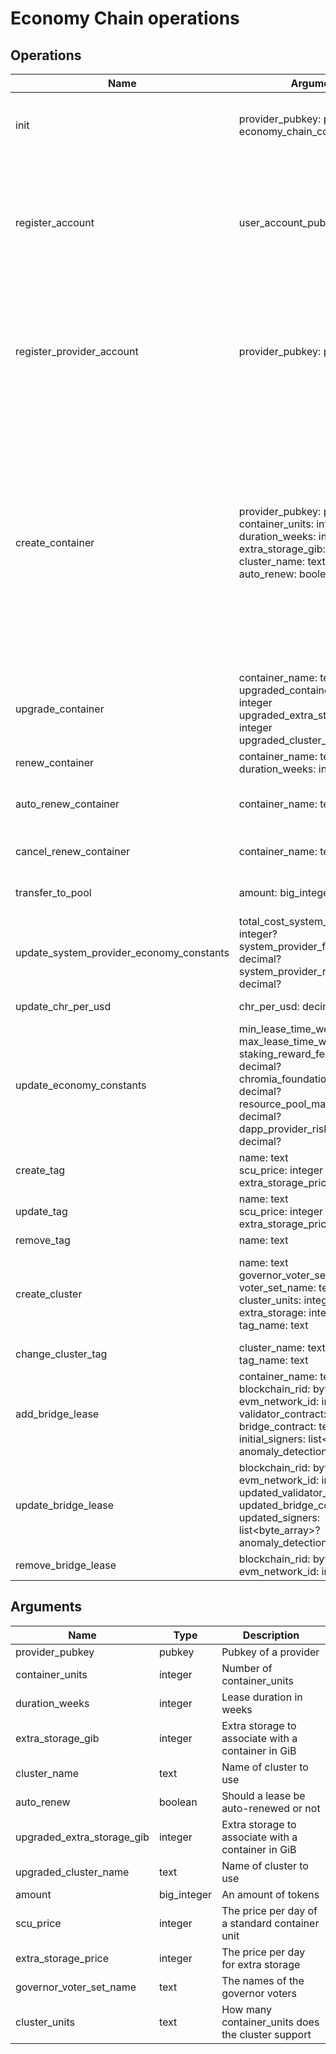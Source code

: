 # Economy Chain operations

## Operations

| Name                                     | Arguments                                                                                                                                                                                                                          | Description                                                                                                                                                                                                                                              |
|------------------------------------------|------------------------------------------------------------------------------------------------------------------------------------------------------------------------------------------------------------------------------------|----------------------------------------------------------------------------------------------------------------------------------------------------------------------------------------------------------------------------------------------------------| 
| init                                     | provider_pubkey: pubkey<br>economy_chain_config                                                                                                                                                                                    | Initialize the economy chain using the provided configuration.                                                                                                                                                                                           |
| register_account                         | user_account_pubkey: pubkey                                                                                                                                                                                                        | Will create a new FT4 account associated with the user. If the user already have an account the operation will fail.                                                                                                                                     |
| register_provider_account                | provider_pubkey: pubkey                                                                                                                                                                                                            | Will create a new FT4 account associated with the provider. If the provider already have an account the operation will fail.                                                                                                                             |
| create_container                         | provider_pubkey: pubkey<br>container_units: integer<br>duration_weeks: integer<br>extra_storage_gib: integer<br>cluster_name: text<br>auto_renew: boolean                                                                          | Request creation of a container. If enough tokens are available on the users account an ICMF message will be sent to DC for creation of the container. A lease is setup for the request amount of weeks and the cost is deducted from the users account. |
| upgrade_container                        | container_name: text<br>upgraded_container_units: integer<br>upgraded_extra_storage_gib: integer<br>upgraded_cluster_name: text                                                                                                    | If possible upgrade the container to requested specifications.                                                                                                                                                                                           |
| renew_container                          | container_name: text<br>duration_weeks: integer                                                                                                                                                                                    | Renew container lease.                                                                                                                                                                                                                                   |
| auto_renew_container                     | container_name: text                                                                                                                                                                                                               | Turn on auto-renewal of lease for container.                                                                                                                                                                                                             |
| cancel_renew_container                   | container_name: text                                                                                                                                                                                                               | Cancel auto-renewal of lease.                                                                                                                                                                                                                            |
| transfer_to_pool                         | amount: big_integer                                                                                                                                                                                                                | Transfer tokens to the common pool account.                                                                                                                                                                                                              |
| update_system_provider_economy_constants | total_cost_system_providers: integer?<br>system_provider_fee_share: decimal?<br>system_provider_risk_share: decimal?                                                                                                               | Update system provider economy constants used to calculate rewards.                                                                                                                                                                                      |
| update_chr_per_usd                       | chr_per_usd: decimal?                                                                                                                                                                                                              | Update chr per usd constant.                                                                                                                                                                                                                             |
| update_economy_constants                 | min_lease_time_weeks: integer?<br>max_lease_time_weeks: integer?<br>staking_reward_fee_share: decimal?<br>chromia_foundation_fee_share: decimal?<br>resource_pool_margin_fee_share: decimal?<br>dapp_provider_risk_share: decimal? | Update economy constant.                                                                                                                                                                                                                                 |
| create_tag                               | name: text<br>scu_price: integer<br>extra_storage_price: integer                                                                                                                                                                   | Create a tag.                                                                                                                                                                                                                                            |
| update_tag                               | name: text<br>scu_price: integer<br>extra_storage_price: integer?                                                                                                                                                                  | Update a tag.                                                                                                                                                                                                                                            |
| remove_tag                               | name: text                                                                                                                                                                                                                         | Remove a tag.                                                                                                                                                                                                                                            |
| create_cluster                           | name: text<br>governor_voter_set_name: text<br>voter_set_name: text<br>cluster_units: integer<br>extra_storage: integer<br>tag_name: text                                                                                          | Creates a pending_cluster and sends a message to directory-chain to create a cluster.                                                                                                                                                                    |
| change_cluster_tag                       | cluster_name: text<br>tag_name: text                                                                                                                                                                                               | Change tag of a cluster.                                                                                                                                                                                                                                 |
| add_bridge_lease                         | container_name: text<br>blockchain_rid: byte_array<br>evm_network_id: integer<br>validator_contract: text<br>bridge_contract: text<br>initial_signers: list<byte_array><br>anomaly_detection: boolean                              | Create bridge lease.                                                                                                                                                                                                                                     |
| update_bridge_lease                      | blockchain_rid: byte_array<br>evm_network_id: integer<br>updated_validator_contract: text?<br>updated_bridge_contract: text?<br>updated_signers: list<byte_array>?<br>anomaly_detection: boolean?                                  | Update bridge lease.                                                                                                                                                                                                                                     |
| remove_bridge_lease                      | blockchain_rid: byte_array, evm_network_id: integer                                                                                                                                                                                | Remove bridge lease.                                                                                                                                                                                                                                     |

## Arguments

| Name                       | Type        | Description                                        |
|----------------------------|-------------|----------------------------------------------------|
| provider_pubkey            | pubkey      | Pubkey of a provider                               |
| container_units            | integer     | Number of container_units                          |
| duration_weeks             | integer     | Lease duration in weeks                            |
| extra_storage_gib          | integer     | Extra storage to associate with a container in GiB |
| cluster_name               | text        | Name of cluster to use                             |
| auto_renew                 | boolean     | Should a lease be auto-renewed or not              |
| upgraded_extra_storage_gib | integer     | Extra storage to associate with a container in GiB |
| upgraded_cluster_name      | text        | Name of cluster to use                             |
| amount                     | big_integer | An amount of tokens                                |
| scu_price                  | integer     | The price per day of a standard container unit     |
| extra_storage_price        | integer     | The price per day for extra storage                |
| governor_voter_set_name    | text        | The names of the governor voters                   |
| cluster_units              | text        | How many container_units does the cluster support  |
